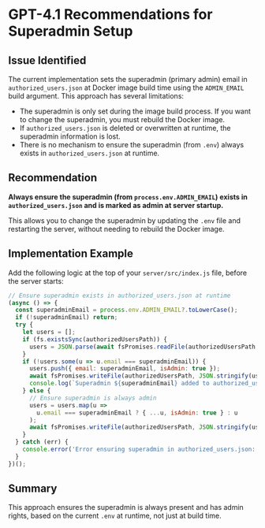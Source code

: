 # GPT-4.1 Recommendations for Superadmin Setup

## Issue Identified

The current implementation sets the superadmin (primary admin) email in `authorized_users.json` at Docker image build time using the `ADMIN_EMAIL` build argument. This approach has several limitations:

- The superadmin is only set during the image build process. If you want to change the superadmin, you must rebuild the Docker image.
- If `authorized_users.json` is deleted or overwritten at runtime, the superadmin information is lost.
- There is no mechanism to ensure the superadmin (from `.env`) always exists in `authorized_users.json` at runtime.

## Recommendation

**Always ensure the superadmin (from `process.env.ADMIN_EMAIL`) exists in `authorized_users.json` and is marked as admin at server startup.**

This allows you to change the superadmin by updating the `.env` file and restarting the server, without needing to rebuild the Docker image.

## Implementation Example

Add the following logic at the top of your `server/src/index.js` file, before the server starts:

```javascript
// Ensure superadmin exists in authorized_users.json at runtime
(async () => {
  const superadminEmail = process.env.ADMIN_EMAIL?.toLowerCase();
  if (!superadminEmail) return;
  try {
    let users = [];
    if (fs.existsSync(authorizedUsersPath)) {
      users = JSON.parse(await fsPromises.readFile(authorizedUsersPath, 'utf8'));
    }
    if (!users.some(u => u.email === superadminEmail)) {
      users.push({ email: superadminEmail, isAdmin: true });
      await fsPromises.writeFile(authorizedUsersPath, JSON.stringify(users, null, 2));
      console.log(`Superadmin ${superadminEmail} added to authorized_users.json`);
    } else {
      // Ensure superadmin is always admin
      users = users.map(u =>
        u.email === superadminEmail ? { ...u, isAdmin: true } : u
      );
      await fsPromises.writeFile(authorizedUsersPath, JSON.stringify(users, null, 2));
    }
  } catch (err) {
    console.error('Error ensuring superadmin in authorized_users.json:', err);
  }
})();
```

## Summary

This approach ensures the superadmin is always present and has admin rights, based on the current `.env` at runtime, not just at build time.